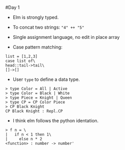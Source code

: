 #Day 1

- Elm is strongly typed.
- To concat two strings: `"4" ++ "5"`
- Single assignment language, no edit in place array

- Case pattern matching:
```
list = [1,2,3]
case list of\
head::tail->tail\
[]->[]
```

- User `type` to define a data type.

```
> type Color = All | Active
> type Color = Black | White
> type Piece = Knight | Queen
> type CP = CP Color Piece
> CP Black Knight
CP Black Knight : Repl.CP
```

- I think elm follows the python identation.

```
> f n = \
|   if n < 1 then 1\
|     else n * 2
<function> : number -> number'
```